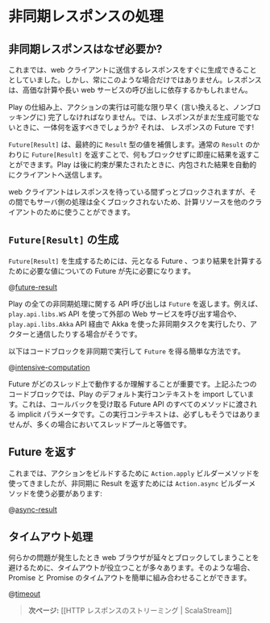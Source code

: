 <!--
# Handling asynchronous results
-->
# 非同期レスポンスの処理

<!--
## Why asynchronous results?
-->
## 非同期レスポンスはなぜ必要か?

<!--
Until now, we were able to generate the result to send to the web client directly. However, this is not always the case: the result might depend on an expensive computation or on a long web service call.
-->
これまでは、web クライアントに送信するレスポンスをすぐに生成できることとしていました。しかし、常にこのような場合だけではありません。レスポンスは、高価な計算や長い web サービスの呼び出しに依存するかもしれません。

<!--
Because of the way Play works, the action code must be as fast as possible (ie. non blocking). So what should we return as result if we are not yet able to generate it? The response is a future result! 
-->
Play の仕組み上、アクションの実行は可能な限り早く (言い換えると、ノンブロッキングに)  完了しなければなりません。では、レスポンスがまだ生成可能でないときに、一体何を返すべきでしょうか? それは、 レスポンスの Future です!

<!--
A `Future[Result]` will eventually be redeemed with a value of type `Result`. By giving a `Future[Result]` instead of a normal `Result`, we are able to quickly generate the result without blocking. Then, Play will serve this result as soon as the promise is redeemed. 
-->
`Future[Result]` は、最終的に `Result` 型の値を補償します。通常の `Result` のかわりに `Future[Result]` を返すことで、何もブロックせずに即座に結果を返すことができます。Play は後に約束が果たされたときに、内包された結果を自動的にクライアントへ送信します。

<!--
The web client will be blocked while waiting for the response, but nothing will be blocked on the server, and server resources can be used to serve other clients.
-->
web クライアントはレスポンスを待っている間ずっとブロックされますが、その間でもサーバ側の処理は全くブロックされないため、計算リソースを他のクライアントのために使うことができます。

<!--
## How to create a `Future[Result]`
-->
## `Future[Result]` の生成

<!--
To create a `Future[Result]` we need another future first: the future that will give us the actual value we need to compute the result:
-->
`Future[Result]` を生成するためには、元となる Future 、つまり結果を計算するために必要な値についての Future が先に必要になります。

@[future-result](code/ScalaAsync.scala)

<!--
All of Play’s asynchronous API calls give you a `Future`. This is the case whether you are calling an external web service using the `play.api.libs.WS` API, or using Akka to schedule asynchronous tasks or to communicate with actors using `play.api.libs.Akka`.
-->
Play の全ての非同期処理に関する API 呼び出しは `Future` を返します。例えば、`play.api.libs.WS` API を使って外部の Web サービスを呼び出す場合や、`play.api.libs.Akka` API 経由で Akka を使った非同期タスクを実行したり、アクターと通信したりする場合がそうです。

<!--
Here is a simple way to execute a block of code asynchronously and to get a `Future`:
-->
以下はコードブロックを非同期で実行して `Future` を得る簡単な方法です。

@[intensive-computation](code/ScalaAsync.scala)

<!--
It's important to understand which thread code runs on with futures.  In the two code blocks above, there is an import on Plays default execution context.  This is an implicit parameter that gets passed to all methods on the future API that accept callbacks.  The execution context will often be equivalent to a thread pool, though not necessarily.
-->
Future がどのスレッド上で動作するか理解することが重要です。上記ふたつのコードブロックでは、Play のデフォルト実行コンテキストを import しています。これは、コールバックを受け取る Future API のすべてのメソッドに渡される implicit パラメータです。この実行コンテキストは、必ずしもそうではありませんが、多くの場合においてスレッドプールと等価です。

<!--
## Returning futures
-->
## Future を返す

<!--
While we were using the `Action.apply` builder methods to build actions until now, to send an asynchronous result, we need to use the `Action.async` buider method:
-->
これまでは、アクションをビルドするために `Action.apply` ビルダーメソッドを使ってきましたが、非同期に Result を返すためには `Action.async` ビルダーメソッドを使う必要があります:

@[async-result](code/ScalaAsync.scala)

<!--
## Handling time-outs
-->
## タイムアウト処理

<!--
It is often useful to handle time-outs properly, to avoid having the web browser block and wait if something goes wrong. You can easily compose a promise with a promise timeout to handle these cases:
-->
何らかの問題が発生したとき web ブラウザが延々とブロックしてしまうことを避けるために、タイムアウトが役立つことが多々あります。そのような場合、 Promise と Promise のタイムアウトを簡単に組み合わせることができます。

@[timeout](code/ScalaAsync.scala)

<!--
> **Next:** [[Streaming HTTP responses | ScalaStream]]
-->
> **次ページ:** [[HTTP レスポンスのストリーミング | ScalaStream]]
